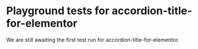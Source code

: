 # Playground tests for accordion-title-for-elementor
We are still awaiting the first test run for accordion-title-for-elementor.
